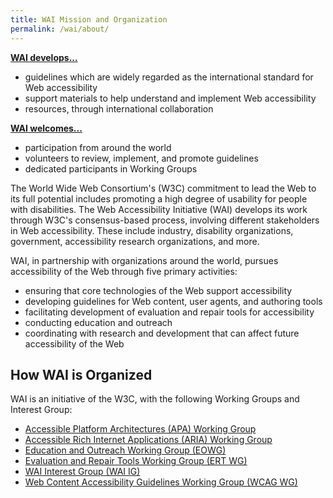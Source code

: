 ```yaml
---
title: WAI Mission and Organization
permalink: /wai/about/
---
```


**[WAI develops...](Resources/Overview)**

-   guidelines which are widely regarded as the international standard
    for Web accessibility
-   support materials to help understand and implement Web accessibility
-   resources, through international collaboration

**[WAI welcomes...](participation)**

-   participation from around the world
-   volunteers to review, implement, and promote guidelines
-   dedicated participants in Working Groups

The World Wide Web Consortium's (W3C) commitment to lead the Web to its
full potential includes promoting a high degree of usability for people
with disabilities. The Web Accessibility Initiative (WAI) develops its
work through W3C's consensus-based process, involving different
stakeholders in Web accessibility. These include industry, disability
organizations, government, accessibility research organizations, and
more.

WAI, in partnership with organizations around the world, pursues
accessibility of the Web through five primary activities:

-   ensuring that core technologies of the Web support accessibility
-   developing guidelines for Web content, user agents, and authoring
    tools
-   facilitating development of evaluation and repair tools for
    accessibility
-   conducting education and outreach
-   coordinating with research and development that can affect future
    accessibility of the Web

How WAI is Organized
--------------------

WAI is an initiative of the W3C, with the following Working Groups and
Interest Group:

-   [Accessible Platform Architectures (APA) Working
    Group](https://www.w3.org/WAI/APA/)
-   [Accessible Rich Internet Applications (ARIA) Working
    Group](https://www.w3.org/WAI/ARIA/)
-   [Education and Outreach Working Group (EOWG)](/WAI/EO/)
-   [Evaluation and Repair Tools Working Group (ERT WG)](/WAI/ER/)
-   [WAI Interest Group (WAI IG)](/WAI/IG/)
-   [Web Content Accessibility Guidelines Working Group (WCAG
    WG)](/WAI/GL/)

